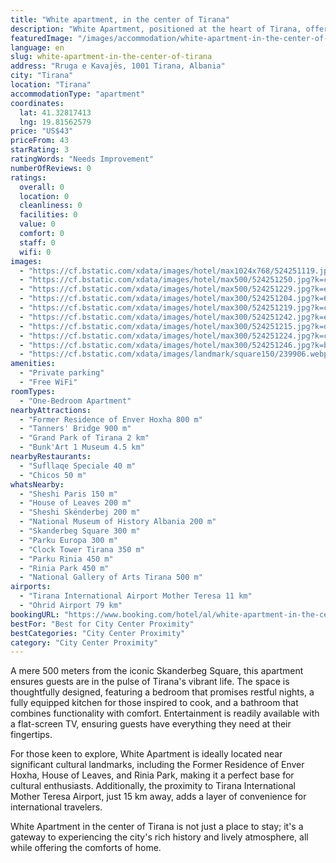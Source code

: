 ```yaml
---
title: "White apartment, in the center of Tirana"
description: "White Apartment, positioned at the heart of Tirana, offers a refreshing stay with its air-conditioned spaces that open up to a charming balcony."
featuredImage: "/images/accommodation/white-apartment-in-the-center-of-tirana-524251119.jpg"
language: en
slug: white-apartment-in-the-center-of-tirana
address: "Rruga e Kavajës, 1001 Tirana, Albania"
city: "Tirana"
location: "Tirana"
accommodationType: "apartment"
coordinates:
  lat: 41.32817413
  lng: 19.81562579
price: "US$43"
priceFrom: 43
starRating: 3
ratingWords: "Needs Improvement"
numberOfReviews: 0
ratings:
  overall: 0
  location: 0
  cleanliness: 0
  facilities: 0
  value: 0
  comfort: 0
  staff: 0
  wifi: 0
images:
  - "https://cf.bstatic.com/xdata/images/hotel/max1024x768/524251119.jpg?k=8caab0beabb87500cd671e59d9085c83d2d058a5fa6158a413014202822cc9fd&o=&hp=1"
  - "https://cf.bstatic.com/xdata/images/hotel/max500/524251250.jpg?k=cade7d7154b19b37ac6bf2357c24980cbb16b1cdadc657e8d31e10c54657398a&o=&hp=1"
  - "https://cf.bstatic.com/xdata/images/hotel/max500/524251229.jpg?k=eb89815720d0b0e6d3b309d279d97ba3c306a226e277206ff0fe725308f27928&o=&hp=1"
  - "https://cf.bstatic.com/xdata/images/hotel/max300/524251204.jpg?k=68dcc90c1da45d808507a97ead7d7712aebbedfccc74653a6cd9dff335d95e74&o=&hp=1"
  - "https://cf.bstatic.com/xdata/images/hotel/max300/524251219.jpg?k=c9597d11791fdd5f216d62cc5f4c975acb57d9a23c5d4508096ef350fa5f9f87&o=&hp=1"
  - "https://cf.bstatic.com/xdata/images/hotel/max300/524251242.jpg?k=e0501aa176ddddbc167ea66e289c0d1e90ee7541aa8d2e05ebf891f37f58c912&o=&hp=1"
  - "https://cf.bstatic.com/xdata/images/hotel/max300/524251215.jpg?k=d1e2fcba1b44ddc8c73b5753f72983a246d88dc78f75bf24d78c030fdb3c37e6&o=&hp=1"
  - "https://cf.bstatic.com/xdata/images/hotel/max300/524251224.jpg?k=c046a1de93b09d672ee44a14e0a13707d2bcce2e7d32b4e11a542b74d5f9f6da&o=&hp=1"
  - "https://cf.bstatic.com/xdata/images/hotel/max300/524251246.jpg?k=b9ce0179354c725faa112c7cd7167dd939a3a04f6e58be7807d988690c260535&o=&hp=1"
  - "https://cf.bstatic.com/xdata/images/landmark/square150/239906.webp?k=76b9b642c213c0999b8848bc297363f85f2d2b97e61a03a25ed5e03f5d90803a&o="
amenities:
  - "Private parking"
  - "Free WiFi"
roomTypes:
  - "One-Bedroom Apartment"
nearbyAttractions:
  - "Former Residence of Enver Hoxha 800 m"
  - "Tanners' Bridge 900 m"
  - "Grand Park of Tirana 2 km"
  - "Bunk'Art 1 Museum 4.5 km"
nearbyRestaurants:
  - "Sufllaqe Speciale 40 m"
  - "Chicos 50 m"
whatsNearby:
  - "Sheshi Paris 150 m"
  - "House of Leaves 200 m"
  - "Sheshi Skënderbej 200 m"
  - "National Museum of History Albania 200 m"
  - "Skanderbeg Square 300 m"
  - "Parku Europa 300 m"
  - "Clock Tower Tirana 350 m"
  - "Parku Rinia 450 m"
  - "Rinia Park 450 m"
  - "National Gallery of Arts Tirana 500 m"
airports:
  - "Tirana International Airport Mother Teresa 11 km"
  - "Ohrid Airport 79 km"
bookingURL: "https://www.booking.com/hotel/al/white-apartment-in-the-center-of-tirana.en-gb.html?aid=8035640"
bestFor: "Best for City Center Proximity"
bestCategories: "City Center Proximity"
category: "City Center Proximity"
---
```


A mere 500 meters from the iconic Skanderbeg Square, this apartment ensures guests are in the pulse of Tirana's vibrant life. The space is thoughtfully designed, featuring a bedroom that promises restful nights, a fully equipped kitchen for those inspired to cook, and a bathroom that combines functionality with comfort. Entertainment is readily available with a flat-screen TV, ensuring guests have everything they need at their fingertips.

For those keen to explore, White Apartment is ideally located near significant cultural landmarks, including the Former Residence of Enver Hoxha, House of Leaves, and Rinia Park, making it a perfect base for cultural enthusiasts. Additionally, the proximity to Tirana International Mother Teresa Airport, just 15 km away, adds a layer of convenience for international travelers.

White Apartment in the center of Tirana is not just a place to stay; it's a gateway to experiencing the city's rich history and lively atmosphere, all while offering the comforts of home.